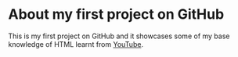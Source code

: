 # About my first project on GitHub
This is my first project on GitHub and it showcases some of my base knowledge of HTML learnt from [YouTube](https://www.youtube.com/watch?v=mJgBOIoGihA&ab_channel=DaveGray). 
